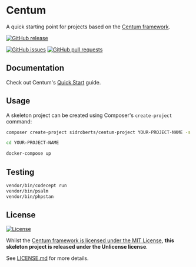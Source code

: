 # Centum

A quick starting point for projects based on the [Centum framework](https://github.com/SidRoberts/centum).



[![GitHub release](https://img.shields.io/github/release/SidRoberts/centum-project.svg?style=for-the-badge)]()

[![GitHub issues](https://img.shields.io/github/issues-raw/SidRoberts/centum-project.svg?style=for-the-badge)](https://github.com/SidRoberts/centum-project/issues)
[![GitHub pull requests](https://img.shields.io/github/issues-pr-raw/SidRoberts/centum-project.svg?style=for-the-badge)](https://github.com/SidRoberts/centum-project/pulls)



## Documentation

Check out Centum's [Quick Start](https://sidroberts.co.uk/centum/quick-start/) guide.



## Usage

A skeleton project can be created using Composer's `create-project` command:

```bash
composer create-project sidroberts/centum-project YOUR-PROJECT-NAME -s dev

cd YOUR-PROJECT-NAME

docker-compose up
```



## Testing

```bash
vendor/bin/codecept run
vendor/bin/psalm
vendor/bin/phpstan
```



## License

[![License](https://img.shields.io/github/license/SidRoberts/centum-project?style=for-the-badge)](LICENSE.md)

Whilst the [Centum framework is licensed under the MIT License](https://github.com/SidRoberts/centum-project/blob/development/LICENSE.md), **this skeleton project is released under the Unlicense license**.

See [LICENSE.md](LICENSE.md) for more details.
